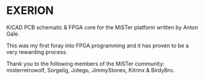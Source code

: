 # EXERION
KiCAD PCB schematic & FPGA core for the MiSTer platform written by Anton Gale.

This was my first foray into FPGA programming and it has proven to be a very rewarding process.

Thank you to the following members of the MiSTer community: misterretrowolf, Sorgelig, Jotego, JimmyStones, Kitrinx & BirdyBro.
